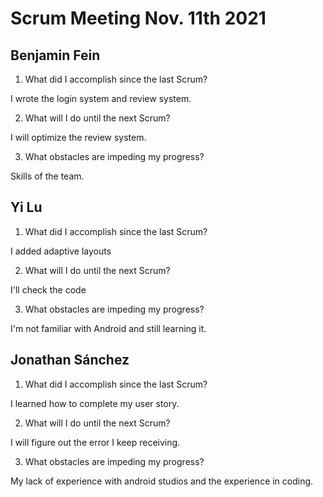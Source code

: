 # Scrum Meeting Nov. 11th 2021

## Benjamin Fein

1.	What did I accomplish since the last Scrum?

I wrote the login system and review system.

2.	What will I do until the next Scrum?

I will optimize the review system.

3.	What obstacles are impeding my progress?

Skills of the team.

## Yi Lu

1.	What did I accomplish since the last Scrum?

I added adaptive layouts

2.	What will I do until the next Scrum?

I'll check the code

3.	What obstacles are impeding my progress?

I'm not familiar with Android and still learning it.


## Jonathan Sánchez

1.	What did I accomplish since the last Scrum?


I learned how to complete my user story.


2.	What will I do until the next Scrum?


I will figure out the error I keep receiving.


3.	What obstacles are impeding my progress?

My lack of experience with android studios and the experience in coding.
